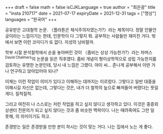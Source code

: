 +++
draft = false
math = false
isCJKLanguage = true
author = "최은광"
title = "insta 210717"
date = 2021-07-17
expiryDate = 2021-12-31
tags = ["명상"]
languages = "한국어"
+++

공유받은 고대철학 논문. 〈플라톤은 채식주의자였는가?〉라는 제목이다. 정말 안물안궁이라는 느낌이기는 한데, 인문학이 다 그렇지 뭐. 공부하는 사람들만 재미진 거다. 밖에서 보면 이런 코미디가 또 없다. 지성의 낭비랄까.

학부 시절 분석철학에서 손을 놓아버린 것이 〈좀비는 상상 가능한가?〉라는 차머스<sup>David Chalmers</sup>의 논문을 읽은 직후였다. 좀비 개념이 형이상학적으로 성립 가능한지를 검토하는 유명한 논문인데, 당시 내 느낌은 그랬다. 야이 씨... 존나게 공부해서 이딴 거나 연구하고 앉아있어야 되나?

이제는 이런 작업이 의미가 있다고 이해하는 데까지는 이르렀다. 그렇다고 일반 대중을 이해시길 자신은 없는데, 그렇다는 것은, 내가 더 철학의 늪으로 빠져들어 버렸다는 뜻일 게다. 질척질척.

그리고 여전히 나 스스로는 저런 작업을 하고 싶지 않다고 생각하고 있다. 이것은 중증외상센터 전문의가 되고 싶지 않다는 것과 좀 비슷한 맥락이다. 나는 때려죽여도 그런 일 못해, 의 의미이기도 하고.

존경받는 일은 존경받을 만한 분이 하시는 것이 맞는 거다. 나는 집에서 노는 게 좋다. 
